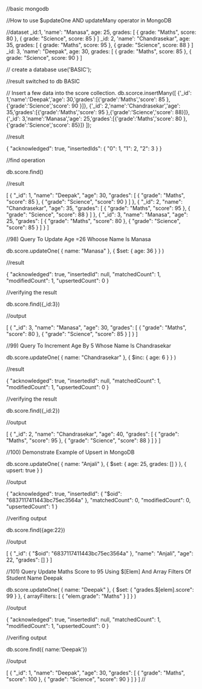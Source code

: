 //basic mongodb

//How to use $updateOne AND updateMany operator in MongoDB


//dataset
_id:1, 
'name': "Manasa", 
age: 25, 
grades: [ 
{ grade: "Maths", score: 80 }, 
{ grade: "Science", score: 85 } 
] 
_id: 2, 
'name': "Chandrasekar", 
age: 35, 
grades:  [ 
{ grade: "Maths", score: 95 }, 
{ grade: "Science", score: 88 } 
] 
_id: 3, 
'name': "Deepak", 
age: 30, 
grades: [ 
{ grade: "Maths", score: 85 }, 
{ grade: "Science", score: 90 } 
] 

// create a database
use('BASIC');

//result
switched to db BASIC

// Insert a few data into the score collection.
db.scorce.insertMany([
{'_id': 1,'name':'Deepak','age': 30,'grades':[{'grade':'Maths','score': 85 },{'grade':'Science','score': 90 }]}, 
{'_id': 2,'name':'Chandrasekar','age': 35,'grades':[{'grade':'Maths','score': 95 },{'grade':'Science','score': 88}]},
 {'_id': 3,'name':'Manasa','age': 25,'grades':[{'grade':'Maths','score': 80 },{'grade':'Science','score': 85}]}
]);

//result

{
 "acknowledged": true,
"insertedIds": {
   "0": 1,
   "1": 2,
    "2": 3
  }
}

//find operation

db.score.find()

//result

[
  {
    "_id": 1,
   "name": "Deepak",
   "age": 30,
    "grades": [
      {
        "grade": "Maths",
        "score": 85
      },
      {
       "grade": "Science",
        "score": 90
      }
    ]
  },
  {
    "_id": 2,
    "name": "Chandrasekar",
    "age": 35,
    "grades": [
      {
        "grade": "Maths",
        "score": 95
      },
      {
        "grade": "Science",
        "score": 88
      }
   ]
  },
  {
    "_id": 3,
    "name": "Manasa",
    "age": 25,
    "grades": [
      {
        "grade": "Maths",
        "score": 80
      },
      {
        "grade": "Science",
        "score": 85
      }
    ]
  }
]

//98) Query To Update Age =26 Whoose Name Is  Manasa

db.score.updateOne(
  { name: "Manasa" },
  { $set: { age: 36 } }
)

//result

{
 "acknowledged": true,
  "insertedId": null,
  "matchedCount": 1,
  "modifiedCount": 1,
  "upsertedCount": 0
}

//verifying the result

db.score.find({_id:3})

//output

[
 {
    "_id": 3,
    "name": "Manasa",
    "age": 30,
    "grades": [
      {
        "grade": "Maths",
        "score": 80
      },
      {
        "grade": "Science",
        "score": 85
      }
    ]
  }
]

//99) Query To  Increment Age By 5  Whose Name Is  Chandrasekar 

db.score.updateOne(
  { name: "Chandrasekar" },
  { $inc: { age: 6 } }
)

//result

{
  "acknowledged": true,
  "insertedId": null,
  "matchedCount": 1,
  "modifiedCount": 1,
  "upsertedCount": 0
}

//verifying the result

db.score.find({_id:2})

//output

[
  {
    "_id": 2,
    "name": "Chandrasekar",
    "age": 40,
    "grades": [
      {
        "grade": "Maths",
        "score": 95
      },
      {
        "grade": "Science",
        "score": 88
      }
    ]
  }
]

//100) Demonstrate Example of Upsert in MongoDB

db.score.updateOne(
  { name: "Anjali" },
  { $set: { age: 25, grades: [] } },
  { upsert: true }
)

//output

{
  "acknowledged": true,
  "insertedId": {
    "$oid": "6837117411443bc75ec3564a"
  },
  "matchedCount": 0,
  "modifiedCount": 0,
  "upsertedCount": 1
}

//verifing output

db.score.find({age:22})

//output

[
 {
    "_id": {
      "$oid": "6837117411443bc75ec3564a"
    },
    "name": "Anjali",
    "age": 22,
    "grades": []
  }
]

//101) Query Update Maths Score to 95 Using $[Elem] And Array Filters Of Student Name Deepak 

db.score.updateOne(
  { name: "Deepak" },
  { $set: { "grades.$[elem].score": 99 } },
  { arrayFilters: [ { "elem.grade": "Maths" } ] }
)

//output

{
  "acknowledged": true,
  "insertedId": null,
  "matchedCount": 1,
  "modifiedCount": 1,
  "upsertedCount": 0
}

//verifing output

db.score.find({ name:'Deepak'})

//output

[
  {
    "_id": 1,
    "name": "Deepak",
    "age": 30,
    "grades": [
      {
        "grade": "Maths",
        "score": 100
     },
      {
        "grade": "Science",
        "score": 90
      }
    ]
  }
]
//
